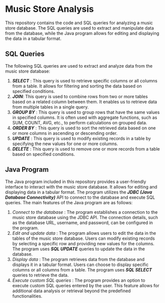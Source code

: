 # Music Store Analysis
This repository contains the code and SQL queries for analyzing a music store database. The SQL queries are used to extract and manipulate data from the database, while the Java program allows for editing and displaying the data in a tabular format.

## SQL Queries
The following SQL queries are used to extract and analyze data from the music store database:
1. ***SELECT*** : This query is used to retrieve specific columns or all columns from a table. It allows for filtering and sorting the data based on specified conditions.
2. ***JOIN***: This query is used to combine rows from two or more tables based on a related column between them. It enables us to retrieve data from multiple tables in a single query.
3. ***GROUP BY*** : This query is used to group rows that have the same values in specified columns. It is often used with aggregate functions, such as SUM, COUNT, AVG, etc., to perform calculations on grouped data.
4. ***ORDER BY*** : This query is used to sort the retrieved data based on one or more columns in ascending or descending order.
5. ***UPDATE*** : This query is used to modify existing records in a table by specifying the new values for one or more columns.
6. ***DELETE*** : This query is used to remove one or more records from a table based on specified conditions.

## Java Program
The Java program included in this repository provides a user-friendly interface to interact with the music store database. It allows for editing and displaying data in a tabular format. The program utilizes the ***JDBC (Java Database Connectivity)*** API to connect to the database and execute SQL queries.
The main features of the Java program are as follows:
1. *Connect to the database* : The program establishes a connection to the music store database using the JDBC API. The connection details, such as the database URL, username, and password, can be configured in the program.
2. *Edit and update data* : The program allows users to edit the data in the tables of the music store database. Users can modify existing records by selecting a specific row and providing new values for the columns. The program uses ***SQL UPDATE*** queries to update the data in the database.
3. *Display data* : The program retrieves data from the database and displays it in a tabular format. Users can choose to display specific columns or all columns from a table. The program uses ***SQL SELECT*** queries to retrieve the data.
4. *Execute custom SQL queries* : The program provides an option to execute custom SQL queries entered by the user. This feature allows for additional data analysis or retrieval beyond the predefined functionalities.

